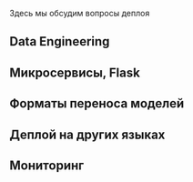 Здесь мы обсудим вопросы деплоя

## Data Engineering
## Микросервисы, Flask
## Форматы переноса моделей
## Деплой на других языках
## Мониторинг